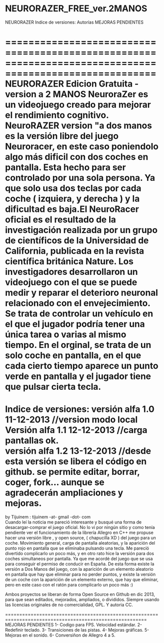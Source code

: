 NEURORAZER_FREE_ver.2MANOS
==========================
NEURORAZER 
Indice de versiones:
Autorías
MEJORAS PENDIENTES

========================================================================================================
NEURORAZER Edicion Gratuita - version a 2 MANOS
NeuroraZer es un videojuego creado para mejorar el rendimiento cognitivo. 
NeuroRAZER version "a dos manos es la versión libre del juego Neuroracer, en este caso poniendolo algo más dificil con dos coches en pantalla. Esta hecho para ser controlado por una sola persona. Ya que solo usa dos teclas por cada coche ( izquiera, y derecha ) y la dificultad es baja.El NeuroRacer oficial es el resultado de la investigación realizada por un grupo de científicos de la Universidad de California, publicada en la revista científica británica Nature. Los investigadores desarrollaron un videojuego con el que se puede medir y reparar el deterioro neuronal relacionado con el envejecimiento. Se trata de controlar un vehículo en el que el jugador podría tener una única tarea o varias al mismo tiempo. En el orginal, se trata de un solo coche en pantalla, en el que cada cierto tiempo aparece un punto verde en pantalla y el jugador tiene que pulsar cierta tecla.
========================================================================================================
Indice de versiones:
versión alfa 1.0  11-12-2013  //version modo local
Versión alfa 1.1  12-12-2013  //carga pantallas ok.                                   
versión alfa 1.2  13-12-2013  //desde esta versión se libera el código en github. se permite editar, borrar, coger, fork... aunque se agradecerán ampliaciones y mejoras.
========================================================================================================
by Tijuinem :   tijuinem -at- gmail -dot- com   
Cuando leí la noticia me pareció interesante y busqué una forma de desacargar-comprar el juego oficial. No lo vi por ningún sitio y como tenía pendiente ver el funcionamiento de la librería Allegro en C++ me propuse hacer una versión libre , y open source, ( chapucilla  XD ) del juego para un coche. Movimiento general, carga de pantalla aleatorias, y la aparición del punto rojo en pantalla que se eliminaba pulsando una tecla.  Me parecíó divertido complicarlo un poco más, y en otro rato hice la versión para dos coches simultaneos por pantalla. Ya que me acordé del juego que se usa para conseguir el permiso de conducir en España.
De esta forma existe la versión a Dos Manos del juego, con la aparición de un elemento aleatorio en pantalla que hay que eliminar para no perder puntos, y existe la versión de un coche con la aparición de un elemento externo, que hay que eliminar, pero en este caso con el ratón para complicarlo un poco más :)

Ambos proyectos se liberan de forma Open Source en Github en dic 2013, para que sean editados, mejorados, ampliados, o divididos. Siempre usando las licencias originales de no comercialidad, GPL. Y autoria CC.

========================================================================================================
MEJORAS PENDIENTES
1- Codigo para FPS. Velocidad estándar.
2- Redefinir teclado.
3- Transiciones de las pistas.
4- Mejoras gráficas.
5- Mejoras en el sonido.
6- Conversiñon de Allegro 4 a 5.
